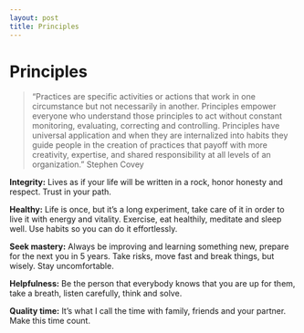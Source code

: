 ```yaml
---
layout: post
title: Principles
---
```


# Principles

> “Practices are specific activities or actions that work in one circumstance but not necessarily in another. Principles empower everyone who understand those principles to act without constant monitoring, evaluating, correcting and controlling. Principles have universal application and when they are internalized into habits they guide people in the creation of practices that payoff with more creativity, expertise, and shared responsibility at all levels of an organization.” Stephen Covey

**Integrity:** Lives as if your life will be written in a rock, honor honesty and respect.  Trust in your path.

**Healthy:** Life is once, but it’s a long experiment, take care of it in order to live it with energy and vitality. Exercise, eat healthily, meditate and sleep well.  Use habits so you can do it effortlessly.

**Seek mastery:** Always be improving and learning something new, prepare for the next you in 5 years. Take risks, move fast and break things, but wisely.  Stay uncomfortable.

**Helpfulness:**  Be the person that everybody knows that you are up for them, take a breath, listen carefully, think and solve.

**Quality time:** It’s what I call the time with family, friends and your partner. Make this time count.